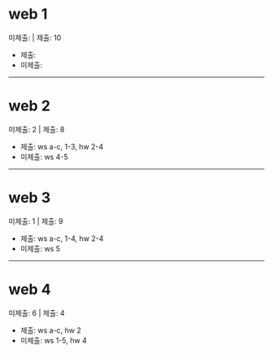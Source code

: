 # web 1
미제출:  | 제출: 10
- 제출: 
- 미제출: 

---
# web 2
미제출: 2 | 제출: 8
- 제출: ws a-c, 1-3, hw 2-4
- 미제출: ws 4-5

---
# web 3
미제출: 1 | 제출: 9
- 제출: ws a-c, 1-4, hw 2-4
- 미제출: ws 5

---
# web 4
미제출: 6 | 제출: 4
- 제출: ws a-c, hw 2
- 미제출: ws 1-5, hw 4